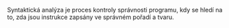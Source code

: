 Syntaktická analýza je proces kontroly správnosti programu, kdy se hledí na to, zda jsou instrukce zapsány ve správném pořadí a tvaru.